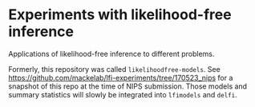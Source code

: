 # Experiments with likelihood-free inference

Applications of likelihood-free inference to different problems. 

Formerly, this repository was called `likelihoodfree-models`. See https://github.com/mackelab/lfi-experiments/tree/170523_nips for a snapshot of this repo at the time of NIPS submission. Those models and summary statistics will slowly be integrated into `lfimodels` and `delfi`.
